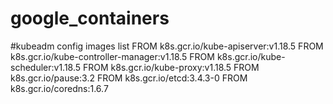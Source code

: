 # google_containers
#kubeadm config images list
FROM k8s.gcr.io/kube-apiserver:v1.18.5
FROM k8s.gcr.io/kube-controller-manager:v1.18.5
FROM k8s.gcr.io/kube-scheduler:v1.18.5
FROM k8s.gcr.io/kube-proxy:v1.18.5
FROM k8s.gcr.io/pause:3.2
FROM k8s.gcr.io/etcd:3.4.3-0
FROM k8s.gcr.io/coredns:1.6.7


